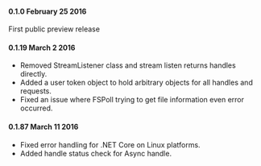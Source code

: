 #### 0.1.0 February 25 2016
First public preview release

#### 0.1.19 March 2 2016
- Removed StreamListener class and stream listen returns handles directly.
- Added a user token object to hold arbitrary objects for all handles and requests.
- Fixed an issue where FSPoll trying to get file information even error occurred.

#### 0.1.87 March 11 2016
- Fixed error handling for .NET Core on Linux platforms.
- Added handle status check for Async handle.

